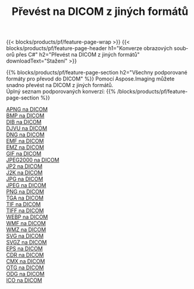 ﻿---
title: Převést na DICOM z jiných formátů 
weight: 3920
url: /cs/net/conversion/to/dicom 
lang: cs
langdirlevel: 2
locales: zh-hans,ja,it,ru,de,es,fr,nl,id,lt,pl,pt,vi,tr,ko,zh-hant,ar,hi,th,sv,cs,uk,he
description: Pomocí Aspose.Imaging můžete snadno převést na DICOM z jiných formátů
---

{{< blocks/products/pf/feature-page-wrap >}}
{{< blocks/products/pf/feature-page-header h1="Konverze obrazových souborů přes C#" h2="Převést na DICOM z jiných formátů" downloadText="Stažení" >}}


{{% blocks/products/pf/feature-page-section  h2="Všechny podporované formáty pro převod do DICOM" %}}
Pomocí Aspose.Imaging můžete snadno převést na DICOM z jiných formátů.
<br/>
Úplný seznam podporovaných konverzí:
{{% /blocks/products/pf/feature-page-section %}}
<div class="container-fluid productfamilypage bg-gray">
    <div class="convertypes bg-gray agp-content section">
        <div class="container">
		<div class="row other-converters">
		    <div class='col-md-2 other-converter remove-lp remove-rp'><a href="/imaging/cs/net/conversion/apng-to-dicom" >APNG na DICOM</a></div>
<div class='col-md-2 other-converter remove-lp remove-rp'><a href="/imaging/cs/net/conversion/bmp-to-dicom" >BMP na DICOM</a></div>
<div class='col-md-2 other-converter remove-lp remove-rp'><a href="/imaging/cs/net/conversion/dib-to-dicom" >DIB na DICOM</a></div>
<div class='col-md-2 other-converter remove-lp remove-rp'><a href="/imaging/cs/net/conversion/djvu-to-dicom" >DJVU na DICOM</a></div>
<div class='col-md-2 other-converter remove-lp remove-rp'><a href="/imaging/cs/net/conversion/dng-to-dicom" >DNG na DICOM</a></div>
<div class='col-md-2 other-converter remove-lp remove-rp'><a href="/imaging/cs/net/conversion/emf-to-dicom" >EMF na DICOM</a></div>
<div class='col-md-2 other-converter remove-lp remove-rp'><a href="/imaging/cs/net/conversion/emz-to-dicom" >EMZ na DICOM</a></div>
<div class='col-md-2 other-converter remove-lp remove-rp'><a href="/imaging/cs/net/conversion/gif-to-dicom" >GIF na DICOM</a></div>
<div class='col-md-2 other-converter remove-lp remove-rp'><a href="/imaging/cs/net/conversion/jpeg2000-to-dicom" >JPEG2000 na DICOM</a></div>
<div class='col-md-2 other-converter remove-lp remove-rp'><a href="/imaging/cs/net/conversion/jp2-to-dicom" >JP2 na DICOM</a></div>
<div class='col-md-2 other-converter remove-lp remove-rp'><a href="/imaging/cs/net/conversion/j2k-to-dicom" >J2K na DICOM</a></div>
<div class='col-md-2 other-converter remove-lp remove-rp'><a href="/imaging/cs/net/conversion/jpg-to-dicom" >JPG na DICOM</a></div>
<div class='col-md-2 other-converter remove-lp remove-rp'><a href="/imaging/cs/net/conversion/jpeg-to-dicom" >JPEG na DICOM</a></div>
<div class='col-md-2 other-converter remove-lp remove-rp'><a href="/imaging/cs/net/conversion/png-to-dicom" >PNG na DICOM</a></div>
<div class='col-md-2 other-converter remove-lp remove-rp'><a href="/imaging/cs/net/conversion/tga-to-dicom" >TGA na DICOM</a></div>
<div class='col-md-2 other-converter remove-lp remove-rp'><a href="/imaging/cs/net/conversion/tif-to-dicom" >TIF na DICOM</a></div>
<div class='col-md-2 other-converter remove-lp remove-rp'><a href="/imaging/cs/net/conversion/tiff-to-dicom" >TIFF na DICOM</a></div>
<div class='col-md-2 other-converter remove-lp remove-rp'><a href="/imaging/cs/net/conversion/webp-to-dicom" >WEBP na DICOM</a></div>
<div class='col-md-2 other-converter remove-lp remove-rp'><a href="/imaging/cs/net/conversion/wmf-to-dicom" >WMF na DICOM</a></div>
<div class='col-md-2 other-converter remove-lp remove-rp'><a href="/imaging/cs/net/conversion/wmz-to-dicom" >WMZ na DICOM</a></div>
<div class='col-md-2 other-converter remove-lp remove-rp'><a href="/imaging/cs/net/conversion/svg-to-dicom" >SVG na DICOM</a></div>
<div class='col-md-2 other-converter remove-lp remove-rp'><a href="/imaging/cs/net/conversion/svgz-to-dicom" >SVGZ na DICOM</a></div>
<div class='col-md-2 other-converter remove-lp remove-rp'><a href="/imaging/cs/net/conversion/eps-to-dicom" >EPS na DICOM</a></div>
<div class='col-md-2 other-converter remove-lp remove-rp'><a href="/imaging/cs/net/conversion/cdr-to-dicom" >CDR na DICOM</a></div>
<div class='col-md-2 other-converter remove-lp remove-rp'><a href="/imaging/cs/net/conversion/cmx-to-dicom" >CMX na DICOM</a></div>
<div class='col-md-2 other-converter remove-lp remove-rp'><a href="/imaging/cs/net/conversion/otg-to-dicom" >OTG na DICOM</a></div>
<div class='col-md-2 other-converter remove-lp remove-rp'><a href="/imaging/cs/net/conversion/odg-to-dicom" >ODG na DICOM</a></div>
<div class='col-md-2 other-converter remove-lp remove-rp'><a href="/imaging/cs/net/conversion/ico-to-dicom" >ICO na DICOM</a></div>
                </div>
        </div>
    </div>
</div>
<br/>

